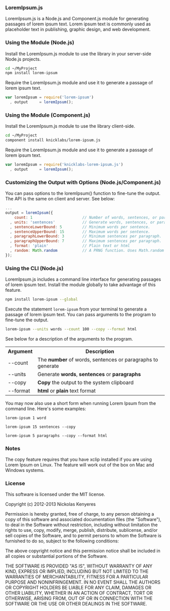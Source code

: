 ### LoremIpsum.js

LoremIpsum.js is a Node.js and Component.js module for generating passages of lorem ipsum text. Lorem ipsum text is commonly used as placeholder text in publishing, graphic design, and web development.

### Using the Module (Node.js)

Install the LoremIpsum.js module to use the library in your server-side Node.js projects.
```bash
cd ~/MyProject
npm install lorem-ipsum
```

Require the LoremIpsum.js module and use it to generate a passage of lorem ipsum text.

```javascript
var loremIpsum = require('lorem-ipsum')
  , output     = loremIpsum();
```

### Using the Module (Component.js)

Install the LoremIpsum.js module to use the library client-side.

```bash
cd ~/MyProject
component install knicklabs/lorem-ipsum.js
```

Require the LoremIpsum.js module and use it to generate a passage of lorem ipsum text.

```javascript
var loremIpsum = require('knicklabs-lorem-ipsum.js')
  , output     = loremIpsum();
```

### Customizing the Output with Options (Node.js/Component.js)

You can pass options to the loremIpsum() function to fine-tune the output. The API is the same on client and server. See below: 

```javascript
...
output = loremIpsum({
    count: 1                      // Number of words, sentences, or paragraphs to generate.
  , units: 'sentences'            // Generate words, sentences, or paragraphs.
  , sentenceLowerBound: 5         // Minimum words per sentence.
  , sentenceUpperBound: 15        // Maximum words per sentence.
  , paragraphLowerBound: 3        // Minimum sentences per paragraph.
  , paragraphUpperBound: 7        // Maximum sentences per paragraph.
  , format: 'plain'               // Plain text or html
  , random: Math.random           // A PRNG function. Uses Math.random by default
});
```

### Using the CLI (Node.js)

LoremIpsum.js includes a command line interface for generating passages of lorem ipsum text. Install the module globally to take advantage of this feature.

```bash
npm install lorem-ipsum --global
```

Execute the statement `lorem-ipsum` from your terminal to generate a passage of lorem ipsum text. You can pass arguments to the program to fine-tune the output.

```bash
lorem-ipsum --units words --count 100 --copy --format html
```

See below for a description of the arguments to the program.

<table>
  <tr>
    <th>Argument</th>
    <th>Description</th>
  </tr>
  <tr>
    <td>--count</td>
    <td>The <strong>number</strong> of words, sentences or paragraphs to generate</td>
  </tr>
  <tr>
    <td>--units</td>
    <td>Generate <strong>words</strong>, <strong>sentences</strong> or <strong>paragraphs</strong></td>
  </tr>
  <tr>
    <td>--copy</td>
    <td><strong>Copy</strong> the output to the system clipboard</td>
  </tr>
  <tr>
    <td>--format</td>
    <td><strong>html</strong> or <strong>plain</strong> text format</td>
  </tr>
</table>

You may now also use a short form when running Lorem Ipsum from the command line. Here's some examples:

```
lorem-ipsum 1 word
```

```
lorem-ipsum 15 sentences --copy
```

```
lorem-ipsum 5 paragraphs --copy --format html
```

### Notes

The copy feature requires that you have xclip installed if you are using Lorem Ipsum on Linux. The feature will work out of the box on Mac and Windows systems.

### License

This software is licensed under the MIT license.

Copyright (c) 2012-2013 Nickolas Kenyeres

Permission is hereby granted, free of charge, to any person obtaining a copy of this software and associated documentation files (the "Software"), to deal in the Software without restriction, including without limitation the rights to use, copy, modify, merge, publish, distribute, sublicense, and/or sell copies of the Software, and to permit persons to whom the Software is furnished to do so, subject to the following conditions:

The above copyright notice and this permission notice shall be included in all copies or substantial portions of the Software.

THE SOFTWARE IS PROVIDED "AS IS", WITHOUT WARRANTY OF ANY KIND, EXPRESS OR IMPLIED, INCLUDING BUT NOT LIMITED TO THE WARRANTIES OF MERCHANTABILITY, FITNESS FOR A PARTICULAR PURPOSE AND NONINFRINGEMENT. IN NO EVENT SHALL THE AUTHORS OR COPYRIGHT HOLDERS BE LIABLE FOR ANY CLAIM, DAMAGES OR OTHER LIABILITY, WHETHER IN AN ACTION OF CONTRACT, TORT OR OTHERWISE, ARISING FROM, OUT OF OR IN CONNECTION WITH THE SOFTWARE OR THE USE OR OTHER DEALINGS IN THE SOFTWARE.
